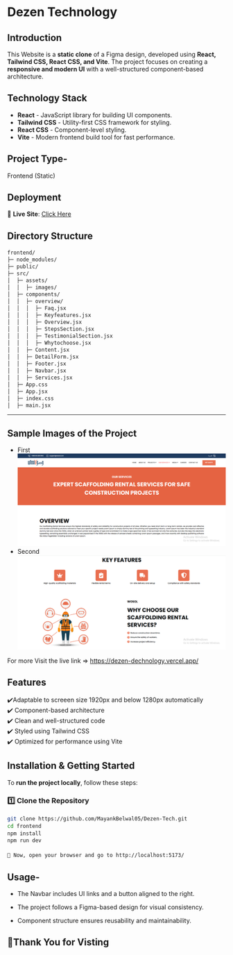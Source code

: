 # Dezen Technology

## Introduction
This Website is a **static clone** of a Figma design, developed using **React, Tailwind CSS, React CSS, and Vite**. The project focuses on creating a **responsive and modern UI** with a well-structured component-based architecture.

## Technology Stack
- **React** - JavaScript library for building UI components.
- **Tailwind CSS** - Utility-first CSS framework for styling.
- **React CSS** - Component-level styling.
- **Vite** - Modern frontend build tool for fast performance.


## Project Type-
Frontend (Static)


##  Deployment
🔗 **Live Site**: [Click Here](https://dezen-dechnology.vercel.app/)


## **Directory Structure**
```
frontend/
├─ node_modules/
├─ public/
├─ src/
│  ├─ assets/
│  │  ├─ images/
│  ├─ components/
│  │  ├─ overview/
│  │  │  ├─ Faq.jsx
│  │  │  ├─ Keyfeatures.jsx
│  │  │  ├─ Overview.jsx
│  │  │  ├─ StepsSection.jsx
│  │  │  ├─ TestimonialSection.jsx
│  │  │  ├─ Whytochoose.jsx
│  │  ├─ Content.jsx
│  │  ├─ DetailForm.jsx
│  │  ├─ Footer.jsx
│  │  ├─ Navbar.jsx
│  │  ├─ Services.jsx
│  ├─ App.css
│  ├─ App.jsx
│  ├─ index.css
│  ├─ main.jsx
```

---

## **Sample Images of the Project**
- First
![alt text](top.png)
- Second
  ![alt text](mid.png)
  
For more Visit the live link => https://dezen-dechnology.vercel.app/

## **Features**
✔️Adaptable to screeen size 1920px and below 1280px automatically  
✔️ Component-based architecture  
✔️ Clean and well-structured code  
✔️ Styled using Tailwind CSS  
✔️ Optimized for performance using Vite  


## **Installation & Getting Started**
To **run the project locally**, follow these steps:

### **1️⃣ Clone the Repository**
```bash
git clone https://github.com/MayankBelwal05/Dezen-Tech.git
cd frontend
npm install
npm run dev

🚀 Now, open your browser and go to http://localhost:5173/
```
## Usage-
- The Navbar includes UI links and a button aligned to the right.

- The project follows a Figma-based design for visual consistency.
- Component structure ensures reusability and maintainability.

## **🙏Thank You for Visting**